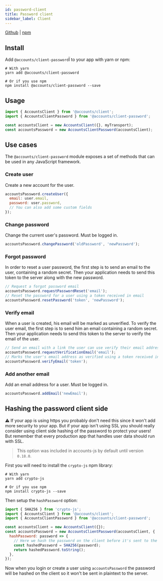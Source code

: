 ```yaml
---
id: password-client
title: Password client
sidebar_label: Client
---
```


[Github](https://github.com/accounts-js/accounts/tree/master/packages/client-password) |
[npm](https://www.npmjs.com/package/@accounts/client-password)

## Install

Add `@accounts/client-password`Ï to your app with yarn or npm:

```
# With yarn
yarn add @accounts/client-password

# Or if you use npm
npm install @accounts/client-password --save
```

## Usage

```javascript
import { AccountsClient } from '@accounts/client';
import { AccountsClientPassword } from '@accounts/client-password';

const accountsClient = new AccountsClient({}, myTransport);
const accountsPassword = new AccountsClientPassword(accountsClient);
```

## Use cases

The `@accounts/client-password` module exposes a set of methods that can be used in any JavaScript framework.

### Create user

Create a new account for the user.

```javascript
accountsPassword.createUser({
  email: user.email,
  password: user.password,
  // You can also add some custom fields
});
```

### Change password

Change the current user's password. Must be logged in.

```javascript
accountsPassword.changePassword('oldPassword', 'newPassword');
```

### Forgot password

In order to reset a user password, the first step is to send an email to the user, containing a random secret. Then your application needs to send this token to the server along with the new password.

```javascript
// Request a forgot password email
accountsPassword.requestPasswordReset('email');
// Reset the password for a user using a token received in email
accountsPassword.resetPassword('token', 'newPassword');
```

### Verify email

When a user is created, his email will be marked as unverified. To verify the user email, the first step is to send him an email containing a random secret. Then your application needs to send this token to the server to verify the email of the user.

```javascript
// Send an email with a link the user can use verify their email address.
accountsPassword.requestVerificationEmail('email');
// Marks the user's email address as verified using a token received in email
accountsPassword.verifyEmail('token');
```

### Add another email

Add an email address for a user. Must be logged in.

```javascript
accountsPassword.addEmail('newEmail');
```

## Hashing the password client side

⚠️ If your app is using https you probably don't need this since it won't add more security to your app. But if your app isn't using SSL you should really consider using client side hashing of the password to protect your users! But remember that every production app that handles user data should run with SSL.

> This option was included in accounts-js by default until version `0.18.0`.

First you will need to install the `crypto-js` npm library:

```
# With yarn
yarn add crypto-js

# Or if you use npm
npm install crypto-js --save
```

Then setup the `hashPassword` option:

```javascript
import { SHA256 } from 'crypto-js';
import { AccountsClient } from '@accounts/client';
import { AccountsClientPassword } from '@accounts/client-password';

const accountsClient = new AccountsClient({});
const accountsPassword = new AccountsClientPassword(accountsClient, {
  hashPassword: password => {
    // Here we hash the password on the client before it's sent to the server
    const hashedPassword = SHA256(password);
    return hashedPassword.toString();
  },
});
```

Now when you login or create a user using `accountsPassword` the password will be hashed on the client so it won't be sent in plaintext to the server.
